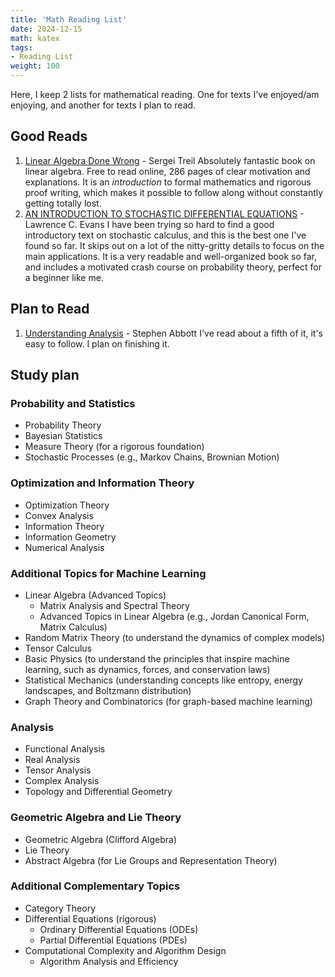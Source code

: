 ```yaml
---
title: 'Math Reading List'
date: 2024-12-15
math: katex
tags:
- Reading List
weight: 100
---
```


Here, I keep 2 lists for mathematical reading. One for texts I've enjoyed/am enjoying, and another for texts I plan to read.

## Good Reads

1. [Linear Algebra Done Wrong](https://www.math.brown.edu/streil/papers/LADW/LADW_2024_10-01.pdf) - Sergei Treil
Absolutely fantastic book on linear algebra. Free to read online, 286 pages of clear motivation and explanations. It is an *introduction* to formal mathematics and rigorous proof writing, which makes it possible to follow along without constantly getting totally lost.
2. [AN INTRODUCTION TO STOCHASTIC DIFFERENTIAL EQUATIONS](https://www.cmor-faculty.rice.edu/~cox/stoch/SDE.course.pdf) - Lawrence C. Evans
I have been trying so hard to find a good introductory text on stochastic calculus, and this is the best one I've found so far. It skips out on a lot of the nitty-gritty details to focus on the main applications. It is a very readable and well-organized book so far, and includes a motivated crash course on probability theory, perfect for a beginner like me.

## Plan to Read

1. [Understanding Analysis](https://csunibo.github.io/analisi-matematica/libri/real-analysis.pdf) - Stephen Abbott
I've read about a fifth of it, it's easy to follow. I plan on finishing it.

## Study plan

### Probability and Statistics

- Probability Theory
- Bayesian Statistics
- Measure Theory (for a rigorous foundation)
- Stochastic Processes (e.g., Markov Chains, Brownian Motion)

### Optimization and Information Theory

- Optimization Theory
- Convex Analysis
- Information Theory
- Information Geometry
- Numerical Analysis

### Additional Topics for Machine Learning

- Linear Algebra (Advanced Topics)
  - Matrix Analysis and Spectral Theory
  - Advanced Topics in Linear Algebra (e.g., Jordan Canonical Form, Matrix Calculus)
- Random Matrix Theory (to understand the dynamics of complex models)
- Tensor Calculus
- Basic Physics (to understand the principles that inspire machine learning, such as dynamics, forces, and conservation laws)
- Statistical Mechanics (understanding concepts like entropy, energy landscapes, and Boltzmann distribution)
- Graph Theory and Combinatorics (for graph-based machine learning)

### Analysis

- Functional Analysis
- Real Analysis
- Tensor Analysis
- Complex Analysis
- Topology and Differential Geometry

### Geometric Algebra and Lie Theory

- Geometric Algebra (Clifford Algebra)
- Lie Theory
- Abstract Algebra (for Lie Groups and Representation Theory)

### Additional Complementary Topics

- Category Theory
- Differential Equations (rigorous)
  - Ordinary Differential Equations (ODEs)
  - Partial Differential Equations (PDEs)
- Computational Complexity and Algorithm Design
  - Algorithm Analysis and Efficiency
